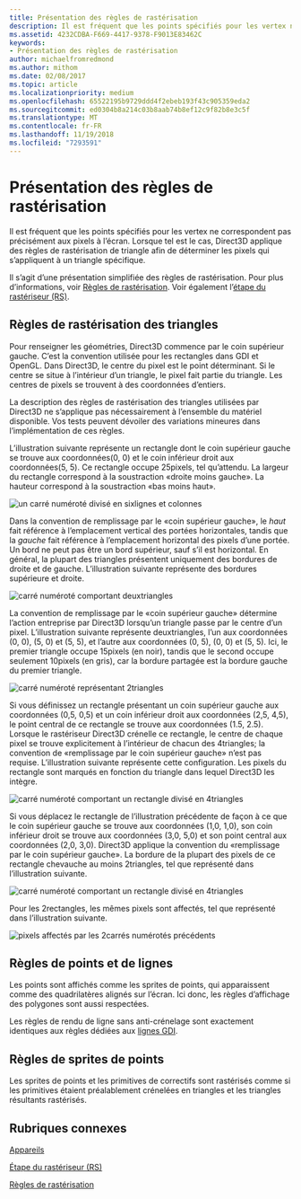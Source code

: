 ```yaml
---
title: Présentation des règles de rastérisation
description: Il est fréquent que les points spécifiés pour les vertex ne correspondent pas précisément aux pixels à l’écran. Lorsque tel est le cas, Direct3D applique des règles de rastérisation de triangle afin de déterminer les pixels qui s’appliquent à un triangle spécifique.
ms.assetid: 4232CDBA-F669-4417-9378-F9013E83462C
keywords:
- Présentation des règles de rastérisation
author: michaelfromredmond
ms.author: mithom
ms.date: 02/08/2017
ms.topic: article
ms.localizationpriority: medium
ms.openlocfilehash: 65522195b9729ddd4f2ebeb193f43c905359eda2
ms.sourcegitcommit: ed0304b8a214c03b8aab74b8ef12c9f82b8e3c5f
ms.translationtype: MT
ms.contentlocale: fr-FR
ms.lasthandoff: 11/19/2018
ms.locfileid: "7293591"
---
```

# <a name="introduction-to-rasterization-rules"></a>Présentation des règles de rastérisation


Il est fréquent que les points spécifiés pour les vertex ne correspondent pas précisément aux pixels à l’écran. Lorsque tel est le cas, Direct3D applique des règles de rastérisation de triangle afin de déterminer les pixels qui s’appliquent à un triangle spécifique.

Il s’agit d’une présentation simplifiée des règles de rastérisation. Pour plus d’informations, voir [Règles de rastérisation](rasterization-rules.md). Voir également l’[étape du rastériseur (RS)](rasterizer-stage--rs-.md).

## <a name="span-idtrianglerasterizationrulesspanspan-idtrianglerasterizationrulesspanspan-idtrianglerasterizationrulesspantriangle-rasterization-rules"></a><span id="Triangle_Rasterization_Rules"></span><span id="triangle_rasterization_rules"></span><span id="TRIANGLE_RASTERIZATION_RULES"></span>Règles de rastérisation des triangles


Pour renseigner les géométries, Direct3D commence par le coin supérieur gauche. C’est la convention utilisée pour les rectangles dans GDI et OpenGL. Dans Direct3D, le centre du pixel est le point déterminant. Si le centre se situe à l’intérieur d’un triangle, le pixel fait partie du triangle. Les centres de pixels se trouvent à des coordonnées d’entiers.

La description des règles de rastérisation des triangles utilisées par Direct3D ne s’applique pas nécessairement à l’ensemble du matériel disponible. Vos tests peuvent dévoiler des variations mineures dans l’implémentation de ces règles.

L’illustration suivante représente un rectangle dont le coin supérieur gauche se trouve aux coordonnées(0, 0) et le coin inférieur droit aux coordonnées(5, 5). Ce rectangle occupe 25pixels, tel qu’attendu. La largeur du rectangle correspond à la soustraction «droite moins gauche». La hauteur correspond à la soustraction «bas moins haut».

![un carré numéroté divisé en sixlignes et colonnes](images/pixmap.png)

Dans la convention de remplissage par le «coin supérieur gauche», le *haut* fait référence à l’emplacement vertical des portées horizontales, tandis que la *gauche* fait référence à l’emplacement horizontal des pixels d’une portée. Un bord ne peut pas être un bord supérieur, sauf s’il est horizontal. En général, la plupart des triangles présentent uniquement des bordures de droite et de gauche. L’illustration suivante représente des bordures supérieure et droite.

![carré numéroté comportant deuxtriangles](images/triedge.png)

La convention de remplissage par le «coin supérieur gauche» détermine l’action entreprise par Direct3D lorsqu’un triangle passe par le centre d’un pixel. L’illustration suivante représente deuxtriangles, l’un aux coordonnées (0, 0), (5, 0) et (5, 5), et l’autre aux coordonnées (0, 5), (0, 0) et (5, 5). Ici, le premier triangle occupe 15pixels (en noir), tandis que le second occupe seulement 10pixels (en gris), car la bordure partagée est la bordure gauche du premier triangle.

![carré numéroté représentant 2triangles](images/twotris.png)

Si vous définissez un rectangle présentant un coin supérieur gauche aux coordonnées (0,5, 0,5) et un coin inférieur droit aux coordonnées (2,5, 4,5), le point central de ce rectangle se trouve aux coordonnées (1.5, 2.5). Lorsque le rastériseur Direct3D crénelle ce rectangle, le centre de chaque pixel se trouve explicitement à l’intérieur de chacun des 4triangles; la convention de «remplissage par le coin supérieur gauche» n’est pas requise. L’illustration suivante représente cette configuration. Les pixels du rectangle sont marqués en fonction du triangle dans lequel Direct3D les intègre.

![carré numéroté comportant un rectangle divisé en 4triangles](images/noambig.png)

Si vous déplacez le rectangle de l’illustration précédente de façon à ce que le coin supérieur gauche se trouve aux coordonnées (1,0, 1,0), son coin inférieur droit se trouve aux coordonnées (3,0, 5,0) et son point central aux coordonnées (2,0, 3,0). Direct3D applique la convention du «remplissage par le coin supérieur gauche». La bordure de la plupart des pixels de ce rectangle chevauche au moins 2triangles, tel que représenté dans l’illustration suivante.

![carré numéroté comportant un rectangle divisé en 4triangles](images/fillrule.png)

Pour les 2rectangles, les mêmes pixels sont affectés, tel que représenté dans l’illustration suivante.

![pixels affectés par les 2carrés numérotés précédents](images/samepix.png)

## <a name="span-idpointandlinerulesspanspan-idpointandlinerulesspanspan-idpointandlinerulesspanpoint-and-line-rules"></a><span id="Point_and_Line_Rules"></span><span id="point_and_line_rules"></span><span id="POINT_AND_LINE_RULES"></span>Règles de points et de lignes


Les points sont affichés comme les sprites de points, qui apparaissent comme des quadrilatères alignés sur l’écran. Ici donc, les règles d’affichage des polygones sont aussi respectées.

Les règles de rendu de ligne sans anti-crénelage sont exactement identiques aux règles dédiées aux [lignes GDI](https://msdn.microsoft.com/library/windows/desktop/dd145027).

## <a name="span-idpointspriterulesspanspan-idpointspriterulesspanspan-idpointspriterulesspanpoint-sprite-rules"></a><span id="Point_Sprite_Rules"></span><span id="point_sprite_rules"></span><span id="POINT_SPRITE_RULES"></span>Règles de sprites de points


Les sprites de points et les primitives de correctifs sont rastérisés comme si les primitives étaient préalablement crénelées en triangles et les triangles résultants rastérisés.

## <a name="span-idrelated-topicsspanrelated-topics"></a><span id="related-topics"></span>Rubriques connexes


[Appareils](devices.md)

[Étape du rastériseur (RS)](rasterizer-stage--rs-.md)

[Règles de rastérisation](rasterization-rules.md)

 

 




